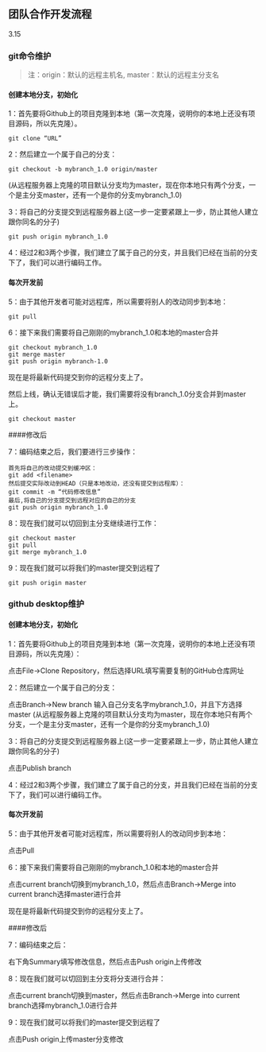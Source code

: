 ## 团队合作开发流程

3.15

### git命令维护

>注：origin：默认的远程主机名, master：默认的远程主分支名


#### 创建本地分支，初始化

1：首先要将Github上的项目克隆到本地（第一次克隆，说明你的本地上还没有项目源码，所以先克隆）。

```
git clone “URL”
```

2：然后建立一个属于自己的分支：

```
git checkout -b mybranch_1.0 origin/master 
```
(从远程服务器上克隆的项目默认分支均为master，现在你本地只有两个分支，一个是主分支master，还有一个是你的分支mybranch_1.0)


3：将自己的分支提交到远程服务器上(这一步一定要紧跟上一步，防止其他人建立跟你同名的分子)
```
git push origin mybranch_1.0 
```

4：经过2和3两个步骤，我们建立了属于自己的分支，并且我们已经在当前的分支下了，我们可以进行编码工作。

#### 每次开发前

5：由于其他开发者可能对远程库，所以需要将别人的改动同步到本地：

```
git pull
```

6：接下来我们需要将自己刚刚的mybranch_1.0和本地的master合并

```
git checkout mybranch_1.0
git merge master
git push origin mybranch-1.0
```

现在是将最新代码提交到你的远程分支上了。

然后上线，确认无错误后才能，我们需要将没有branch_1.0分支合并到master上。

```
git checkout master
```

####修改后

7：编码结束之后，我们要进行三步操作：

```
首先将自己的改动提交到缓冲区：
git add <filename>
然后提交实际改动到HEAD（只是本地改动，还没有提交到远程库）：
git commit -m “代码修改信息”
最后,将自己的分支提交到远程对应的自己的分支
git push origin mybranch_1.0
```

8：现在我们就可以切回到主分支继续进行工作：
```
git checkout master
git pull
git merge mybranch_1.0
```

9：现在我们就可以将我们的master提交到远程了
```
git push origin master
```

### github desktop维护
#### 创建本地分支，初始化

1：首先要将Github上的项目克隆到本地（第一次克隆，说明你的本地上还没有项目源码，所以先克隆）：

点击File->Clone Repository，然后选择URL填写需要复制的GitHub仓库网址

2：然后建立一个属于自己的分支：

点击Branch->New branch 输入自己分支名字mybranch_1.0，并且下方选择master
(从远程服务器上克隆的项目默认分支均为master，现在你本地只有两个分支，一个是主分支master，还有一个是你的分支mybranch_1.0)

3：将自己的分支提交到远程服务器上(这一步一定要紧跟上一步，防止其他人建立跟你同名的分子)

点击Publish branch

4：经过2和3两个步骤，我们建立了属于自己的分支，并且我们已经在当前的分支下了，我们可以进行编码工作。

#### 每次开发前

5：由于其他开发者可能对远程库，所以需要将别人的改动同步到本地：

点击Pull

6：接下来我们需要将自己刚刚的mybranch_1.0和本地的master合并

点击current branch切换到mybranch_1.0，然后点击Branch->Merge into current branch选择master进行合并

现在是将最新代码提交到你的远程分支上了。

####修改后

7：编码结束之后：

右下角Summary填写修改信息，然后点击Push origin上传修改

8：现在我们就可以切回到主分支将分支进行合并：

点击current branch切换到master，然后点击Branch->Merge into current branch选择mybranch_1.0进行合并

9：现在我们就可以将我们的master提交到远程了

点击Push origin上传master分支修改